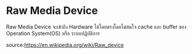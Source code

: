 # Raw Media Device
Raw Media Device จะเข้าถึง Hardware ได้โดยตรงโดยไม่สนใจ cache
และ buffer ของ Operation System(OS) หรือ ระบบปฎิบัติการ


source:https://en.wikipedia.org/wiki/Raw_device